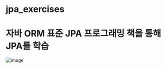 # jpa_exercises

# 자바 ORM 표준 JPA 프로그래밍 책을 통해 JPA를 학습
![image](https://github.com/user-attachments/assets/9372757f-0650-40f0-93bc-13340b86f7a5)
